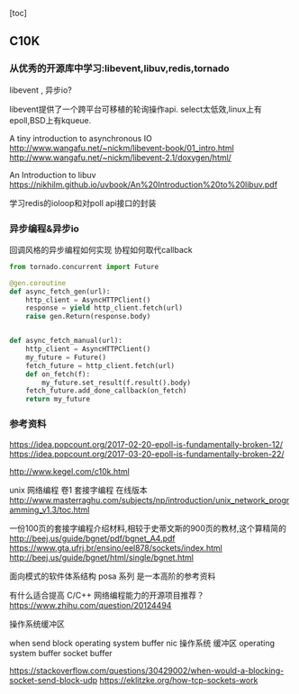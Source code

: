 [toc]

## C10K

### 从优秀的开源库中学习:libevent,libuv,redis,tornado
libevent , 异步io?

libevent提供了一个跨平台可移植的轮询操作api.
select太低效,linux上有epoll,BSD上有kqueue.

A tiny introduction to asynchronous IO
http://www.wangafu.net/~nickm/libevent-book/01_intro.html
http://www.wangafu.net/~nickm/libevent-2.1/doxygen/html/


An Introduction to libuv
https://nikhilm.github.io/uvbook/An%20Introduction%20to%20libuv.pdf



学习redis的ioloop和对poll api接口的封装

### 异步编程&异步io
回调风格的异步编程如何实现
协程如何取代callback
```py
from tornado.concurrent import Future

@gen.coroutine
def async_fetch_gen(url):
    http_client = AsyncHTTPClient()
    response = yield http_client.fetch(url)
    raise gen.Return(response.body)


def async_fetch_manual(url):
    http_client = AsyncHTTPClient()
    my_future = Future()
    fetch_future = http_client.fetch(url)
    def on_fetch(f):
        my_future.set_result(f.result().body)
    fetch_future.add_done_callback(on_fetch)
    return my_future
```
### 参考资料

https://idea.popcount.org/2017-02-20-epoll-is-fundamentally-broken-12/
https://idea.popcount.org/2017-03-20-epoll-is-fundamentally-broken-22/

http://www.kegel.com/c10k.html


unix 网络编程 卷1 套接字编程 在线版本
http://www.masterraghu.com/subjects/np/introduction/unix_network_programming_v1.3/toc.html


一份100页的套接字编程介绍材料,相较于史蒂文斯的900页的教材,这个算精简的
http://beej.us/guide/bgnet/pdf/bgnet_A4.pdf
https://www.gta.ufrj.br/ensino/eel878/sockets/index.html
http://beej.us/guide/bgnet/html/single/bgnet.html


面向模式的软件体系结构 posa 系列 是一本高阶的参考资料


有什么适合提高 C/C++ 网络编程能力的开源项目推荐？
https://www.zhihu.com/question/20124494

操作系统缓冲区

when send block
operating system buffer nic
操作系统 缓冲区
operating system buffer
socket buffer

https://stackoverflow.com/questions/30429002/when-would-a-blocking-socket-send-block-udp
https://eklitzke.org/how-tcp-sockets-work
